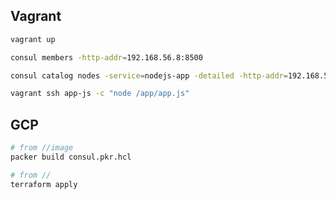 
## Vagrant

```bash
vagrant up
```

```bash
consul members -http-addr=192.168.56.8:8500
```

```bash
consul catalog nodes -service=nodejs-app -detailed -http-addr=192.168.56.8:8500
```

```bash
vagrant ssh app-js -c "node /app/app.js"
```

## GCP

```bash
# from //image
packer build consul.pkr.hcl
```

```bash
# from //
terraform apply
```
